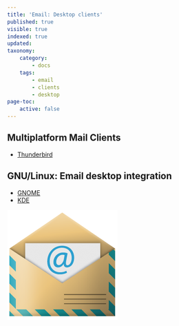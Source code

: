 ```yaml
---
title: 'Email: Desktop clients'
published: true
visible: true
indexed: true
updated:
taxonomy:
    category:
        - docs
    tags:
        - email
        - clients
        - desktop
page-toc:
    active: false
---
```


## Multiplatform Mail Clients
- [Thunderbird](thunderbird)



## GNU/Linux: Email desktop integration
- [GNOME](gnome-desktop-integration)
- [KDE](kde-desktop-integration)


![](en/email_icon.png)
